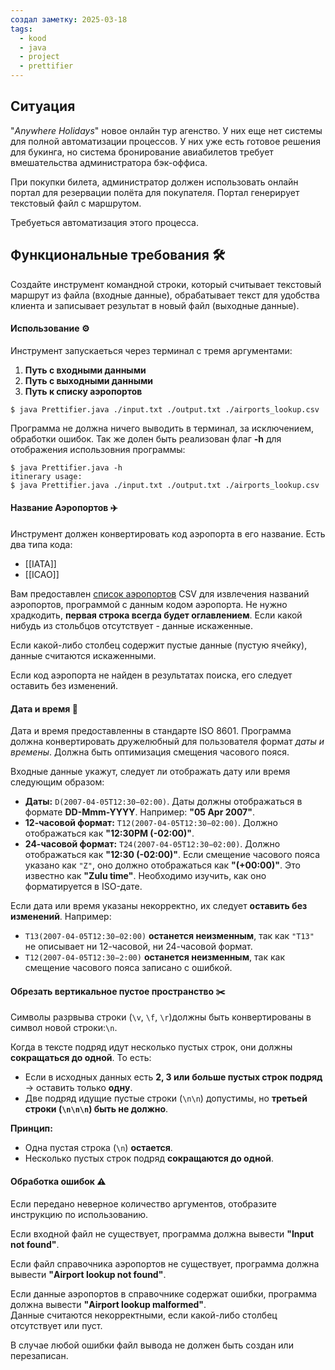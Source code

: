 ```yaml
---
создал заметку: 2025-03-18
tags:
  - kood
  - java
  - project
  - prettifier
---
```

## Ситуация 
"*Anywhere Holidays*" новое онлайн тур агенство. У них еще нет системы для полной автоматизации процессов. У них уже есть готовое решения для букинга, но система бронирование авиабилетов требует вмешательства администратора бэк-оффиса.

При покупки билета, администратор должен использовать онлайн портал для резервации полёта для покупателя. Портал генерирует текстовый файл с маршрутом.

Требуеться автоматизация этого процесса.

## Функциональные требования 🛠️
Создайте инструмент командной строки, который считывает текстовый маршрут из файла (входные данные), обрабатывает текст для удобства клиента и записывает результат в новый файл (выходные данные).

#### Использование ⚙️
Инструмент запускаеться через терминал с тремя аргументами:
1. **Путь с входными данными**
2. **Путь с выходными данными**
3. **Путь к списку аэропортов**

```shell title:"Пример вызова"
$ java Prettifier.java ./input.txt ./output.txt ./airports_lookup.csv
```

Программа не должна ничего выводить в терминал, за исключением, обработки ошибок.
Так же долен быть реализован флаг **-h** для отображения использовния программы:

```shell title:"Пример флага -h"
$ java Prettifier.java -h
itinerary usage:
$ java Prettifier.java ./input.txt ./output.txt ./airports_lookup.csv
```

#### Название Аэропортов ✈️
Инструмент должен конвертировать код аэропорта в его название. Есть два типа кода:
* [[IATA]] 
* [[ICAO]]

Вам предоставлен [список аэропортов](obsidian://open?vault=IT%20EBANINA&file=Cache%2Fairport-lookup%201.csv) CSV для извлечения названий аэропортов, программой с данным кодом аэропорта. Не нужно храдкодить, **первая строка всегда будет оглавлением**. Если какой нибудь из стольбцов отсутствует - данные искаженные.

Если какой-либо столбец содержит пустые данные (пустую ячейку), данные считаются искаженными.

Если код аэропорта не найден в результатах поиска, его следует оставить без изменений.

#### Дата и время 📅
Дата и время предоставленны в стандарте ISO 8601. Программа должна конвертировать дружелюбный для пользователя формат *даты и времены*. Должна быть оптимизация смещения часового пояся. 

Входные данные укажут, следует ли отображать дату или время следующим образом:
- **Даты:** `D(2007-04-05T12:30−02:00)`. Даты должны отображаться в формате **DD-Mmm-YYYY**. Например: **"05 Apr 2007"**.
- **12-часовой формат:** `T12(2007-04-05T12:30−02:00)`. Должно отображаться как **"12:30PM (-02:00)"**.
- **24-часовой формат:** `T24(2007-04-05T12:30−02:00)`. Должно отображаться как **"12:30 (-02:00)"**.
Если смещение часового пояса указано как `"Z"`, оно должно отображаться как **"(+00:00)"**. Это известно как **"Zulu time"**. Необходимо изучить, как оно форматируется в ISO-дате.

Если дата или время указаны некорректно, их следует **оставить без изменений**. Например:

- `T13(2007-04-05T12:30−02:00)` **останется неизменным**, так как `"T13"` не описывает ни 12-часовой, ни 24-часовой формат.
- `T12(2007-04-05T12:30−2:00)` **останется неизменным**, так как смещение часового пояса записано с ошибкой.

#### Обрезать вертикальное пустое пространство ✂️
Символы разрвыва строки (`\v`, `\f`, `\r`)должны быть конвертированы в символ новой строки:`\n`. 

Когда в тексте подряд идут несколько пустых строк, они должны **сокращаться до одной**. То есть:

- Если в исходных данных есть **2, 3 или больше пустых строк подряд** → оставить только **одну**.
- Две подряд идущие пустые строки (`\n\n`) допустимы, но **третьей строки (`\n\n\n`) быть не должно**.

**Принцип:**

- Одна пустая строка (`\n`) **остается**.
- Несколько пустых строк подряд **сокращаются до одной**.

#### Обработка ошибок ⚠️
Если передано неверное количество аргументов, отобразите инструкцию по использованию.

Если входной файл не существует, программа должна вывести **"Input not found"**.

Если файл справочника аэропортов не существует, программа должна вывести **"Airport lookup not found"**.

Если данные аэропортов в справочнике содержат ошибки, программа должна вывести **"Airport lookup malformed"**.  
Данные считаются некорректными, если какой-либо столбец отсутствует или пуст.

В случае любой ошибки файл вывода не должен быть создан или перезаписан.